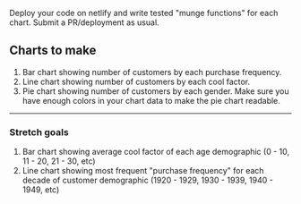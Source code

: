 Deploy your code on netlify and write tested "munge functions" for each chart. Submit a PR/deployment as usual.

## Charts to make

1) Bar chart showing number of customers by each purchase frequency.
1) Line chart showing number of customers by each cool factor.
1) Pie chart showing number of customers by each gender. Make sure you have enough colors in your chart data to make the pie chart readable.

---

### Stretch goals
1) Bar chart showing average cool factor of each age demographic (0 - 10, 11 - 20, 21 - 30, etc)
1) Line chart showing most frequent "purchase frequency" for each decade of customer demographic (1920 - 1929, 1930 - 1939, 1940 - 1949, etc)
